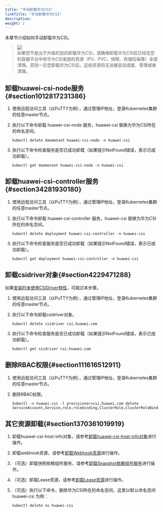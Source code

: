 ```yaml
---
title: "手动卸载华为CSI"
linkTitle: "手动卸载华为CSI"
description: 
weight: 2
---
```


本章节介绍如何手动卸载华为CSI。

>![](/css-docs/public_sys-resources/zh-cn/icon-notice.gif)  
>如果您不是出于升级的目的卸载华为CSI，请确保卸载华为CSI前已经在您的容器平台中将华为CSI发放的资源（PV、PVC、快照、存储后端等）全部清理。否则一旦您卸载华为CSI后，这些资源将无法被自动调度、管理或者清理。

## 卸载huawei-csi-node服务{#section1012817231386}

1.  使用远程访问工具（以PuTTY为例），通过管理IP地址，登录Kubernetes集群的任意master节点。
2.  执行以下命令卸载 huawei-csi-node 服务，huawei-csi 替换为华为CSI所在的命名空间。

    ```
    kubectl delete daemonset huawei-csi-node -n huawei-csi
    ```

3.  执行以下命令检查服务是否已成功卸载（如果提示NotFound错误，表示已成功卸载）。

    ```
    kubectl get daemonset huawei-csi-node -n huawei-csi
    ```

## 卸载huawei-csi-controller服务{#section34281930180}

1.  使用远程访问工具（以PuTTY为例），通过管理IP地址，登录Kubernetes集群的任意master节点。
2.  执行以下命令卸载 huawei-csi-controller 服务，huawei-csi 替换为华为CSI所在的命名空间。

    ```
    kubectl delete deployment huawei-csi-controller -n huawei-csi
    ```

3.  执行以下命令检查服务是否已成功卸载（如果提示NotFound错误，表示已成功卸载）。

    ```
    kubectl get deployment huawei-csi-controller -n huawei-csi
    ```

## 卸载csidriver对象{#section4229471288}

如果[安装时未使用CSIDriver特性](/docs/installation-and-deployment/installing-huawei-csi/manually-installing-huawei-csi#li395973220487)，可跳过本步骤。

1.  使用远程访问工具（以PuTTY为例），通过管理IP地址，登录Kubernetes集群的任意master节点。
2.  执行以下命令卸载csidriver对象。

    ```
    kubectl delete csidriver csi.huawei.com
    ```

3.  执行以下命令检查服务是否已成功卸载（如果提示NotFound错误，表示已成功卸载）。

    ```
    kubectl get csidriver csi.huawei.com
    ```

## 删除RBAC权限{#section111616512911}

1.  使用远程访问工具（以PuTTY为例），通过管理IP地址，登录Kubernetes集群的任意master节点。
2.  删除RBAC权限。

    ```
    kubectl -n huawei-csi -l provisioner=csi.huawei.com delete ServiceAccount,Service,role,rolebinding,ClusterRole,ClusterRoleBinding
    ```

## 其它资源卸载{#section1370361019919}

1.  卸载huawei-csi-host-info对象，请参考[卸载huawei-csi-host-info对象](/docs/installation-and-deployment/uninstalling-huawei-csi/uninstalling-huawei-csi-using-helm/uninstalling-csi-dependent-component-services#section870813403017)进行操作。
2.  卸载webhook资源，请参考[卸载Webhook资源](/docs/installation-and-deployment/uninstalling-huawei-csi/uninstalling-huawei-csi-using-helm/uninstalling-csi-dependent-component-services#section871155813014)进行操作。
3.  （可选）卸载快照依赖组件服务，请参考[卸载Snapshot依赖组件服务](/docs/installation-and-deployment/uninstalling-huawei-csi/uninstalling-huawei-csi-using-helm/uninstalling-csi-dependent-component-services#section48371491319)进行操作。
4.  （可选）卸载Lease资源，请参考[卸载Lease资源](/docs/installation-and-deployment/uninstalling-huawei-csi/uninstalling-huawei-csi-using-helm/uninstalling-csi-dependent-component-services#section263805014317)进行操作。
5.  （可选）执行以下命令，删除华为CSI所在的命名空间，这里以默认命名空间 huawei-csi 为例：

    ```
    kubectl delete ns huawei-csi
    ```

